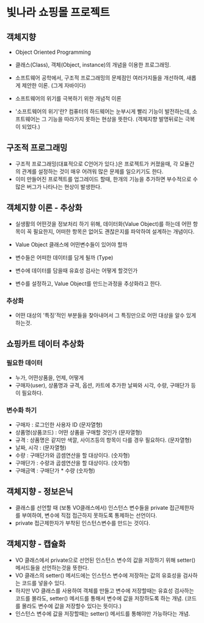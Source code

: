 # 빛나라 쇼핑몰 프로젝트

## 객체지향
* Object Oriented Programming
* 클래스(Class), 객체(Object, instance)의 개념을 이용한 프로그래밍.
* 소프트웨어 공학에서, 구조적 프로그래밍의 문제점인
	여러가지들을 개선하여, 새롭게 제안한 이론. (그게 자바이다)
	
* 소프트웨어의 위기를 극복하기 위한 개념적 이론
	
* '소프트웨어의 위기'란?
	컴퓨터의 하드웨어는 눈부시게 빨리 기능이 발전하는데,
	소프트웨어는 그 기능을 따라가지 못하는 현상을 뜻한다.
	(객체지향 발명뒤로는 극복이 되었다.)
	
	
## 구조적 프로그래밍
* 구조적 프로그래밍(대표적으로 C언어가 있다.)은 
	프로젝트가 커졌을때, 각 모듈간의 관계를 설정하는 것이 매우 어려워
	많은 문제를 일으키기도 한다.
* 이미 만들어진 프로젝트를 업그레이드 할때,
	한개의 기능을 추가하면 부수적으로 수많은 버그가 나타나는 현상이 발생한다.


## 객체지향 이론 - 추상화
* 실생활의 어떤것을 정보처리 하기 위해, 
	데이터화(Value Object)를 하는데 어떤 항목이 꼭 필요한지,
	어떠한 항목은 없어도 괜찮은지를 파악하여 설계하는 개념이다.
	
* Value Object 클래스에 어떤변수들이 있어야 할까 
* 변수들은 어떠한 데이터를 담게 될까 (Type)
* 변수에 데이터를 담을때 유효성 검사는 어떻게 할것인가 
* 변수를 설정하고, Value Object를 만드는과정을 추상화라고 한다.


### 추상화
* 어떤 대상의 '특징'적인 부분들을 찾아내어서 
	그 특징만으로 어떤 대상을 알수 있게 하는것.
	
## 쇼핑카트 데이터 추상화
### 필요한 데이터
* 누가, 어떤상품을, 언제, 어떻게
* 구매자(user), 상품명과 규격, 옵션, 카트에 추가한 날짜와 시각, 
	수량, 구매단가 등이 필요하다.
	
### 변수화 하기
* 구매자 : 로그인한 사용자 ID (문자열형)
* 상품명(상품코드) : 어떤 상품을 구매할 것인가 (문자열형)
* 규격 : 상품명은 같지만 색깔, 사이즈등의 항목이 다를 경우 필요하다. (문자열형)
* 날짜, 시각 : (문자열형)
* 수량 : 구매단가와 곱셈연산을 할 대상이다. (숫자형)
* 구매단가 : 수량과 곱셈연산을 할 대상이다. (숫자형)
* 구매금액 : 구매단가 * 수량  (숫자형)

## 객체지향 - 정보은닉
* 클래스를 선언할 때 (보통 VO클래스에서) 인스턴스 변수들을
	private 접근제한자를 부여하여, 
	변수에 직접 접근하지 못하도록 통제하는 선언이다.
* private 접근제한자가 부착된 인스턴스변수를 만드는 것이다.

## 객체지향 - 캡슐화
* VO 클래스에서 private으로 선언된 인스턴스 변수의 값을 
	저장하기 위해 setter() 메서드들을 선언하는것을 뜻한다.
* VO 클래스의 setter() 메서드에는 인스턴스 변수에 저장하는 값의
	유효성을 검사하는 코드를 넣을수 있다.
* 하지만 VO 클래스를 사용하여 객체를 만들고 변수에 저장할때는
	유효성 검사하는 코드를 몰라도, setter() 메서드를 통해서
	변수에 값을 저장하도록 하는 개념. 
	(코드를 몰라도 변수에 값을 저장할수 있다는 뜻이다.)
* 인스턴스 변수에 값을 저장할때는 setter() 메서드를 통해야만
	가능하다는 개념.






